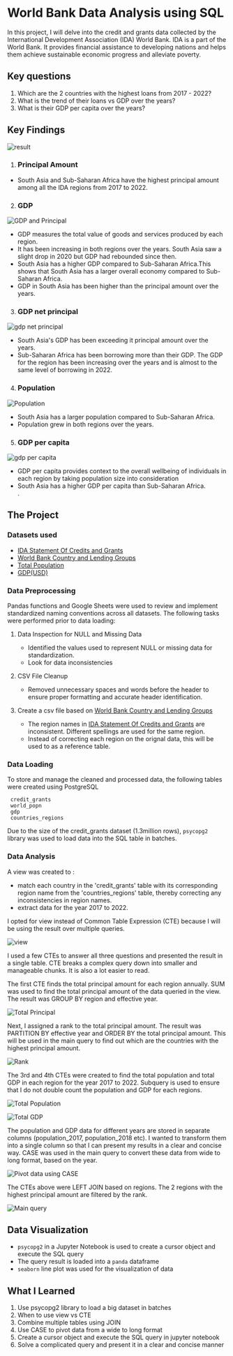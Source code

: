 # World Bank Data Analysis using SQL

In this project, I will delve into the credit and grants data collected by the International Development Association (IDA) World Bank. IDA is a part of the World Bank. It provides financial assistance to developing nations and helps them achieve sustainable economic progress and alleviate poverty.

## Key questions
1. Which are the 2 countries with the highest loans from 2017 - 2022? 
2. What is the trend of their loans vs GDP over the years?
3. What is their GDP per capita over the years?


## Key Findings

![result](images/result.png)

1. ### Principal Amount 
- South Asia and Sub-Saharan Africa have the highest principal amount among all the IDA regions from 2017 to 2022. 

2. ### GDP 
![GDP and Principal](images/GDP_Principal.png)
- GDP measures the total value of goods and services produced by each region.
- It has been increasing in both regions over the years. South Asia saw a slight drop in 2020 but GDP had rebounded since then.
- South Asia has a higher GDP compared to Sub-Saharan Africa.This shows that South Asia has a larger overall economy compared to Sub-Saharan Africa.
- GDP in South Asia has been higher than the principal amount over the years.

3. ### GDP net principal
![gdp net principal](images/gdp_net_principal.png)
- South Asia's GDP has been exceeding it principal amount over the years. 
- Sub-Saharan Africa has been borrowing more than their GDP. The GDP for the region has been increasing over the years and is almost to the same level of borrowing in 2022.

4. ### Population
![Population](images/population.png)
- South Asia has a larger population compared to Sub-Saharan Africa. 
- Population grew in both regions over the years.

5. ### GDP per capita 
![gdp per capita](images/gdp_per_capita.png)
- GDP per capita provides context to the overall wellbeing of individuals in each region by taking population size into consideration
- South Asia has a higher GDP per capita than Sub-Saharan Africa.  
 .




## The Project

### Datasets used
- [IDA Statement Of Credits and Grants](https://finances.worldbank.org/Loans-and-Credits/IDA-Statement-Of-Credits-and-Grants-Historical-Dat/tdwh-3krx/about_data
)
- [World Bank Country and Lending Groups](https://datahelpdesk.worldbank.org/knowledgebase/articles/906519-world-bank-country-and-lending-groups)
- [Total Population](https://data.worldbank.org/indicator/SP.POP.TOTL)
- [GDP(USD)](https://data.worldbank.org/indicator/NY.GDP.MKTP.CD)

### Data Preprocessing

Pandas functions and Google Sheets were used to review and implement standardized naming conventions across all datasets. The following tasks were performed prior to data loading:
1. Data Inspection for NULL and Missing Data
    - Identified the values used to represent NULL or missing data for standardization.
    - Look for data inconsistencies

2. CSV File Cleanup
    - Removed unnecessary spaces and words before the header to ensure proper formatting and accurate header identification.

3. Create a csv file based on [World Bank Country and Lending Groups](https://datahelpdesk.worldbank.org/knowledgebase/articles/906519-world-bank-country-and-lending-groups)
    - The region names in [IDA Statement Of Credits and Grants](https://finances.worldbank.org/Loans-and-Credits/IDA-Statement-Of-Credits-and-Grants-Historical-Dat/tdwh-3krx/about_data) are inconsistent. Different spellings are used for the same region. 
    - Instead of correcting each region on the orignal data, this will be used to as a reference table.


### Data Loading

To store and manage the cleaned and processed data, the following tables were created using PostgreSQL  

     credit_grants  
	 world_popn  
	 gdp  
	 countries_regions

Due to the size of the credit_grants dataset (1.3million rows), `psycopg2` library was used to load data into the SQL table in batches.

### Data Analysis

A view was created to :

-  match each country in the 'credit_grants' table with its corresponding region name from the 'countries_regions' table, thereby correcting any inconsistencies in region names.
- extract data for the year 2017 to 2022.

I opted for view instead of Common Table Expression (CTE) because I will be using the result over multiple queries. 

![view](images/1_view.png)

I used a few CTEs to answer all three questions and presented the result in a single table. CTE breaks a complex query down into smaller and manageable chunks. It is also a lot easier to read.

The first CTE finds the total principal amount for each region annually. SUM was used to find the total principal amount of the data queried in the view. The result was GROUP BY region and effective year. 

![Total Principal](images/2_total_principal_CTE.png)

Next, I assigned a rank to the total principal amount. The result was PARTITION BY effective year and ORDER BY the total principal amount. This will be used in the main query to find out which are the countries with the highest principal amount.

![Rank](images/3_rank_CTE.png)

The 3rd and 4th CTEs were created to find the total population and total GDP in each region for the year 2017 to 2022. Subquery is used to ensure that I do not double count the population and GDP for each regions.

![Total Population](images/4_total_population_CTE.png)

![Total GDP](images/5_total_gdp_CTE.png)

The population and GDP data for different years are stored in separate columns (population_2017, population_2018 etc). I wanted to transform them into a single column so that I can present my results in a clear and concise way. CASE was used in the main query to convert these data from wide to long format, based on the year. 

![Pivot data using CASE](images/6_CASE.png)

The CTEs above were LEFT JOIN based on regions. The 2 regions with the highest principal amount are filtered by the rank.

![Main query](images/7_main_query.png)
## Data Visualization
- `psycopg2` in a Jupyter Notebook is used to create a cursor object and execute the SQL query
- The query result is loaded into a `panda` dataframe
- `seaborn` line plot was used for the visualization of data


## What I Learned
1. Use psycopg2 library to load a big dataset in batches
2. When to use view vs CTE
3. Combine multiple tables using JOIN
4. Use CASE to pivot data from a wide to long format
5. Create a cursor object and execute the SQL query in jupyter notebook
5. Solve a complicated query and present it in a clear and concise manner




[images\1_view.png]: images/1_view.png